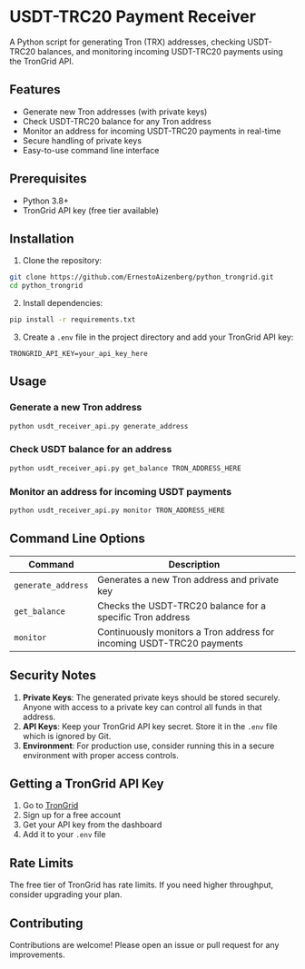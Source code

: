 # USDT-TRC20 Payment Receiver

A Python script for generating Tron (TRX) addresses, checking USDT-TRC20 balances, and monitoring incoming USDT-TRC20 payments using the TronGrid API.

## Features

- Generate new Tron addresses (with private keys)
- Check USDT-TRC20 balance for any Tron address
- Monitor an address for incoming USDT-TRC20 payments in real-time
- Secure handling of private keys
- Easy-to-use command line interface

## Prerequisites

- Python 3.8+
- TronGrid API key (free tier available)

## Installation

1. Clone the repository:
```bash
git clone https://github.com/ErnestoAizenberg/python_trongrid.git
cd python_trongrid
```

2. Install dependencies:
```bash
pip install -r requirements.txt
```

3. Create a `.env` file in the project directory and add your TronGrid API key:
```env
TRONGRID_API_KEY=your_api_key_here
```

## Usage

### Generate a new Tron address
```bash
python usdt_receiver_api.py generate_address
```

### Check USDT balance for an address
```bash
python usdt_receiver_api.py get_balance TRON_ADDRESS_HERE
```

### Monitor an address for incoming USDT payments
```bash
python usdt_receiver_api.py monitor TRON_ADDRESS_HERE
```

## Command Line Options

| Command          | Description                                                                 |
|------------------|-----------------------------------------------------------------------------|
| `generate_address` | Generates a new Tron address and private key                                |
| `get_balance`    | Checks the USDT-TRC20 balance for a specific Tron address                  |
| `monitor`        | Continuously monitors a Tron address for incoming USDT-TRC20 payments      |

## Security Notes

1. **Private Keys**: The generated private keys should be stored securely. Anyone with access to a private key can control all funds in that address.
2. **API Keys**: Keep your TronGrid API key secret. Store it in the `.env` file which is ignored by Git.
3. **Environment**: For production use, consider running this in a secure environment with proper access controls.

## Getting a TronGrid API Key

1. Go to [TronGrid](https://www.trongrid.io/)
2. Sign up for a free account
3. Get your API key from the dashboard
4. Add it to your `.env` file

## Rate Limits

The free tier of TronGrid has rate limits. If you need higher throughput, consider upgrading your plan.

## Contributing

Contributions are welcome! Please open an issue or pull request for any improvements.
